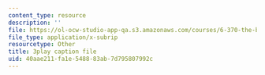 ```yaml
---
content_type: resource
description: ''
file: https://ol-ocw-studio-app-qa.s3.amazonaws.com/courses/6-370-the-battlecode-programming-competition-january-iap-2013/40aae211fa1e548883ab7d795807992c_tbsYFzmk_24.vtt
file_type: application/x-subrip
resourcetype: Other
title: 3play caption file
uid: 40aae211-fa1e-5488-83ab-7d795807992c
---
```

